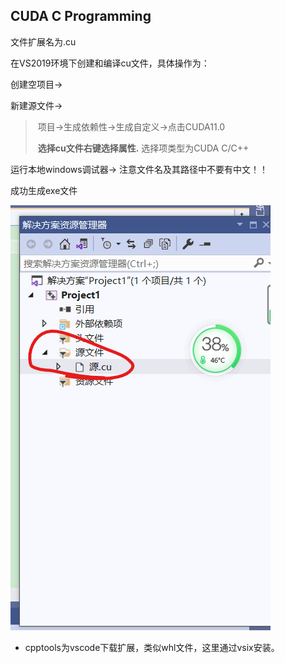 ## CUDA C Programming

文件扩展名为.cu

在VS2019环境下创建和编译cu文件，具体操作为：

创建空项目->

新建源文件->

> ​		项目->生成依赖性->生成自定义->点击CUDA11.0
>
> ​		**选择cu文件右键选择属性.** 选择项类型为CUDA C/C++

运行本地windows调试器->  注意文件名及其路径中不要有中文！！

成功生成exe文件

![image-20210713094413531](assets/1.png)

- cpptools为vscode下载扩展，类似whl文件，这里通过vsix安装。
